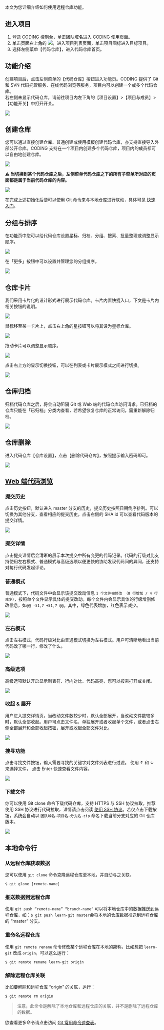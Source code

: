 本文为您详细介绍如何使用远程仓库功能。

## 进入项目

1. 登录 [CODING 控制台](https://console.cloud.tencent.com/coding)，单击团队域名进入 CODING 使用页面。
2. 单击页面右上角的 <img src ="https://main.qcloudimg.com/raw/d94a8e60dd3a41d0af07d72ae0e9d70e.png" style ="margin:0">，进入项目列表页面，单击项目图标进入目标项目。
3. 选择左侧菜单【代码仓库】，进入代码仓库首页。

## 功能介绍

创建项目后，点击左侧菜单的【代码仓库】按钮进入功能页。CODING 提供了 Git 和 SVN 代码托管服务、在线代码浏览等服务，项目内可以创建一个或多个代码仓库。
<br>
若左侧未显示代码仓库，请前往项目内左下角的【项目设置】>【项目与成员】>【功能开关】中打开开关。

![](https://help-assets.codehub.cn/enterprise/20210528111850.png)

## 创建仓库

您可以通过直接创建仓库、普通创建或使用模板创建代码仓库，亦支持直接导入外部公开仓库。CODING 支持在一个项目内创建多个代码仓库，项目内的成员都可以自由地创建仓库。

![](https://help-assets.codehub.cn/enterprise/20210308113116.png)

**⚠️ 当切换到某个代码仓库之后，左侧菜单代码仓库之下的所有子菜单所对应的页面都是属于当前代码仓库的内容。**

![](https://help-assets.codehub.cn/enterprise/20200721165623.png)

在完成上述初始化后便可以使用 Git 命令来与本地仓库进行联动，具体可见 [快速入门](https://tcloud-doc.isd.com/document/product/1112/36433?!preview&!editLang=zh)。

## 分组与排序

在功能页中您可以给代码仓库设置星标、归档、分组、搜索、批量整理或调整显示顺序。

![](https://help-assets.codehub.cn/enterprise/20210308114028.png)

在「更多」按钮中可以设置并管理您的分组排序。

![](https://help-assets.codehub.cn/enterprise/20210308114657.png)

## 仓库卡片

我们采用卡片化的设计形式进行展示代码仓库。卡片内置快捷入口，下文是卡片内相关按钮的说明。

![](https://help-assets.codehub.cn/enterprise/20210308142824.png)

鼠标移至某一卡片上，点击右上角的星按钮可以将其设为星标仓库。

![](https://help-assets.codehub.cn/enterprise/20210308144254.png)

拖动卡片可以调整显示顺序。

![](https://help-assets.codehub.cn/enterprise/20210308144503.png)

点击右上方的显示切换按钮，可以在列表或卡片展示模式之间进行切换。

![](https://help-assets.codehub.cn/enterprise/20210308145018.png)

## 仓库归档

归档代码仓库之后，将会自动阻隔 Git 或 Web 端的代码仓库访问请求。已归档的仓库只能在「已归档」分类内查看，若希望恢复仓库的正常访问，需重新解除归档。

![](https://help-assets.codehub.cn/enterprise/20210308150441.png)


## 仓库删除

进入代码仓库【仓库设置】，点击【删除代码仓库】，按照提示输入密码即可。

![](https://help-assets.codehub.cn/enterprise/20200324163652.png)

## [Web 端代码浏览](#web)

### 提交历史

点击历史按钮，默认进入 master 分支的历史，提交历史按照日期倒序排列。可以切换为其他分支，查看相应的提交历史。点击右侧的 SHA id 可以查看代码版本的提交详情。

![](https://help-assets.codehub.cn/enterprise/20200721173703.png)

### 提交详情

点击提交详情后会清晰的展示本次提交中所有变更的代码记录。代码的行级对比支持使用左右模式、普通模式与高级选项以便更快的协助发现代码间的异同，还支持对每行代码发起评论。

### 普通模式

普通模式下，代码文件中会显示该提交改动信息 `1 个文件被修改 （8 行增加 / 4 行减少）`，按照单个文件显示具体的提交改动。每个文件内会显示具体的行级增删修改信息，如`@@ -51,7 +51,7 @@`。其中，绿色代表增加，红色表示减少。

![](https://help-assets.codehub.cn/enterprise/20200325164035.png)

### 左右模式

点击左右模式，代码行级对比由普通模式切换为左右模式。用户可清晰地看出当前代码改了哪一行，修改了什么。

![](https://help-assets.codehub.cn/enterprise/20200325165651.png)

### 高级选项

高级选项默认开启显示制表符、行内对比、代码高亮，您可以按需打开或关闭。

![](https://help-assets.codehub.cn/enterprise/20200325164256.png)

### 收起 & 展开

用户进入提交详情页，当改动文件数较少时，默认全部展开，当改动文件数较多时，默认全部收起。用户可点击文件名，单独展开或者收起单个文件，或者点击右侧全部展开和全部收起按钮，展开或收起全部文件对比。

![](https://help-assets.codehub.cn/enterprise/20200721195444.png)

### 搜寻功能

点击寻找文件按钮，输入需要寻找的关键字对文件列表进行过滤。 使用 ↑ 和 ↓ 来选择文件， 点击 Enter 快速查看文件内容。 

![](https://help-assets.codehub.cn/enterprise/20200721195828.png)

### 下载文件

你可以使用 Git clone 命令下载代码仓库，支持 HTTPS 与 SSH 协议拉取，推荐使用 SSH 协议进行代码拉取，详情请点击阅读 [使用 SSH 协议](https://tcloud-doc.isd.com/document/product/1112/57827?!preview&!editLang=zh)。若仅点击下载按钮，系统会自动以 `团队域名-项目名-分支名.zip` 命名下载当前分支对应的 Git 仓库版本。

![](https://help-assets.codehub.cn/enterprise/20200723173248.png)

## 本地命令行

### 从远程仓库获取数据

您可以使用 `git clone` 命令克隆远程仓库至本地，并自动与之关联。

```shell
$ git glone [remote-name]
```

### 推送数据到远程仓库

使用 `git push “remote-name” “branch-name”` 可以将本地仓库中的数据推送到远程仓库，如：`$ git push learn-git master`会将本地的仓库数据推送到远程仓库的 “master” 分支。

### 重命名远程仓库

使用 `git remote rename` 命令修改某个远程仓库在本地的简称，比如想把 `learn-git` 改成 `origin`，可以这么运行：

```shell
$ git remote rename learn-git origin
```

### 解除远程仓库关联

比如要解除和远程仓库 “origin” 的关联，运行：

```shell
$ git remote rm origin
```

> 注意，此命令是解除了本地仓库和远程仓库的关联，并不是删除了远程仓库的数据。

欲查看更多命令请点击访问 [Git 常用命令速查表](https://help.coding.net/docs/repo/git/commands.html)。
